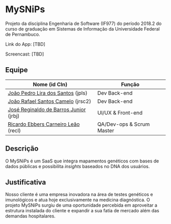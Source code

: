 # MySNiPs

Projeto da disciplina Engenharia de Software (IF977) do período 2018.2 do curso de graduação em Sistemas de Informação da Universidade Federal de Pernambuco.

Link do App: [TBD]

Screencast: [TBD]

## Equipe

| Nome (id CIn) | Função |
| ------------- | ------ |
| [João Pedro Lira dos Santos](https://github.com/jpmagi10) (jpls) | Dev Back-end |
| [João Rafael Santos Camelo](https://github.com/JoaoRafaelCamelo) (jrsc2) | Dev Back-end |
| [José Reginaldo de Barros Junior](https://github.com/jrbj0) (jrbj) | UI/UX & Front-end |
| [Ricardo Ebbers Carneiro Leão](https://github.com/ricardoebbers) (recl) | QA/Dev-ops & Scrum Master |

## Descrição

O MySNiPs é um SaaS que integra mapamentos genéticos com bases de dados públicas e possibilita _insights_ baseados no DNA dos usuários.

## Justificativa

Nosso cliente é uma empresa inovadora na área de testes genéticos e imunológicos e atua hoje exclusivamente na medicina diagnóstica. O projeto MySNiPs surgiu de uma oportunidade percebida em aproveitar a estrutura instalada do cliente e expandir a sua fatia de mercado além das demandas hospitalares.